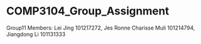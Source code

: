 # COMP3104_Group_Assignment
Group11 Members: 
Lei Jing  101217272, 
Jes Ronne Charisse Muli  101214794, 
Jiangdong Li  101131333
